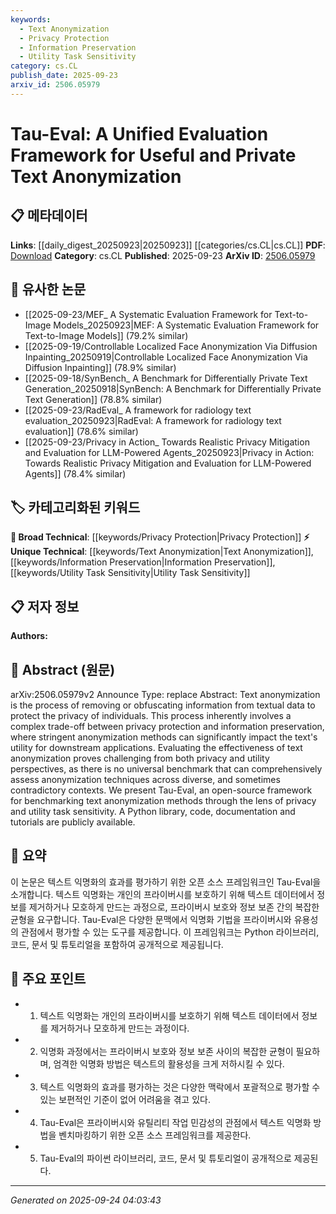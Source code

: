 ```yaml
---
keywords:
  - Text Anonymization
  - Privacy Protection
  - Information Preservation
  - Utility Task Sensitivity
category: cs.CL
publish_date: 2025-09-23
arxiv_id: 2506.05979
---
```


<!-- KEYWORD_LINKING_METADATA:
{
  "processed_timestamp": "2025-09-24T04:03:43.892178",
  "vocabulary_version": "1.0",
  "selected_keywords": [
    "Text Anonymization",
    "Privacy Protection",
    "Information Preservation",
    "Utility Task Sensitivity"
  ],
  "rejected_keywords": [],
  "similarity_scores": {
    "Text Anonymization": 0.78,
    "Privacy Protection": 0.8,
    "Information Preservation": 0.77,
    "Utility Task Sensitivity": 0.75
  },
  "extraction_method": "AI_prompt_based",
  "budget_applied": true,
  "candidates_json": {
    "candidates": [
      {
        "surface": "text anonymization",
        "canonical": "Text Anonymization",
        "aliases": [
          "text de-identification",
          "data anonymization"
        ],
        "category": "unique_technical",
        "rationale": "Text anonymization is central to the paper's focus on privacy and utility trade-offs.",
        "novelty_score": 0.65,
        "connectivity_score": 0.72,
        "specificity_score": 0.85,
        "link_intent_score": 0.78
      },
      {
        "surface": "privacy protection",
        "canonical": "Privacy Protection",
        "aliases": [
          "data privacy",
          "information privacy"
        ],
        "category": "broad_technical",
        "rationale": "Privacy protection is a key aspect of evaluating text anonymization methods.",
        "novelty_score": 0.55,
        "connectivity_score": 0.88,
        "specificity_score": 0.7,
        "link_intent_score": 0.8
      },
      {
        "surface": "information preservation",
        "canonical": "Information Preservation",
        "aliases": [
          "data retention",
          "information retention"
        ],
        "category": "unique_technical",
        "rationale": "Information preservation is crucial for maintaining utility in anonymized texts.",
        "novelty_score": 0.62,
        "connectivity_score": 0.75,
        "specificity_score": 0.78,
        "link_intent_score": 0.77
      },
      {
        "surface": "utility task sensitivity",
        "canonical": "Utility Task Sensitivity",
        "aliases": [
          "task sensitivity",
          "utility sensitivity"
        ],
        "category": "unique_technical",
        "rationale": "Utility task sensitivity is a novel concept introduced for evaluating anonymization.",
        "novelty_score": 0.7,
        "connectivity_score": 0.68,
        "specificity_score": 0.82,
        "link_intent_score": 0.75
      }
    ],
    "ban_list_suggestions": [
      "framework",
      "benchmarking",
      "Python library"
    ]
  },
  "decisions": [
    {
      "candidate_surface": "text anonymization",
      "resolved_canonical": "Text Anonymization",
      "decision": "linked",
      "scores": {
        "novelty": 0.65,
        "connectivity": 0.72,
        "specificity": 0.85,
        "link_intent": 0.78
      }
    },
    {
      "candidate_surface": "privacy protection",
      "resolved_canonical": "Privacy Protection",
      "decision": "linked",
      "scores": {
        "novelty": 0.55,
        "connectivity": 0.88,
        "specificity": 0.7,
        "link_intent": 0.8
      }
    },
    {
      "candidate_surface": "information preservation",
      "resolved_canonical": "Information Preservation",
      "decision": "linked",
      "scores": {
        "novelty": 0.62,
        "connectivity": 0.75,
        "specificity": 0.78,
        "link_intent": 0.77
      }
    },
    {
      "candidate_surface": "utility task sensitivity",
      "resolved_canonical": "Utility Task Sensitivity",
      "decision": "linked",
      "scores": {
        "novelty": 0.7,
        "connectivity": 0.68,
        "specificity": 0.82,
        "link_intent": 0.75
      }
    }
  ]
}
-->

# Tau-Eval: A Unified Evaluation Framework for Useful and Private Text Anonymization

## 📋 메타데이터

**Links**: [[daily_digest_20250923|20250923]] [[categories/cs.CL|cs.CL]]
**PDF**: [Download](https://arxiv.org/pdf/2506.05979.pdf)
**Category**: cs.CL
**Published**: 2025-09-23
**ArXiv ID**: [2506.05979](https://arxiv.org/abs/2506.05979)

## 🔗 유사한 논문
- [[2025-09-23/MEF_ A Systematic Evaluation Framework for Text-to-Image Models_20250923|MEF: A Systematic Evaluation Framework for Text-to-Image Models]] (79.2% similar)
- [[2025-09-19/Controllable Localized Face Anonymization Via Diffusion Inpainting_20250919|Controllable Localized Face Anonymization Via Diffusion Inpainting]] (78.9% similar)
- [[2025-09-18/SynBench_ A Benchmark for Differentially Private Text Generation_20250918|SynBench: A Benchmark for Differentially Private Text Generation]] (78.8% similar)
- [[2025-09-23/RadEval_ A framework for radiology text evaluation_20250923|RadEval: A framework for radiology text evaluation]] (78.6% similar)
- [[2025-09-23/Privacy in Action_ Towards Realistic Privacy Mitigation and Evaluation for LLM-Powered Agents_20250923|Privacy in Action: Towards Realistic Privacy Mitigation and Evaluation for LLM-Powered Agents]] (78.4% similar)

## 🏷️ 카테고리화된 키워드
**🧠 Broad Technical**: [[keywords/Privacy Protection|Privacy Protection]]
**⚡ Unique Technical**: [[keywords/Text Anonymization|Text Anonymization]], [[keywords/Information Preservation|Information Preservation]], [[keywords/Utility Task Sensitivity|Utility Task Sensitivity]]

## 📋 저자 정보

**Authors:** 

## 📄 Abstract (원문)

arXiv:2506.05979v2 Announce Type: replace 
Abstract: Text anonymization is the process of removing or obfuscating information from textual data to protect the privacy of individuals. This process inherently involves a complex trade-off between privacy protection and information preservation, where stringent anonymization methods can significantly impact the text's utility for downstream applications. Evaluating the effectiveness of text anonymization proves challenging from both privacy and utility perspectives, as there is no universal benchmark that can comprehensively assess anonymization techniques across diverse, and sometimes contradictory contexts. We present Tau-Eval, an open-source framework for benchmarking text anonymization methods through the lens of privacy and utility task sensitivity. A Python library, code, documentation and tutorials are publicly available.

## 📝 요약

이 논문은 텍스트 익명화의 효과를 평가하기 위한 오픈 소스 프레임워크인 Tau-Eval을 소개합니다. 텍스트 익명화는 개인의 프라이버시를 보호하기 위해 텍스트 데이터에서 정보를 제거하거나 모호하게 만드는 과정으로, 프라이버시 보호와 정보 보존 간의 복잡한 균형을 요구합니다. Tau-Eval은 다양한 문맥에서 익명화 기법을 프라이버시와 유용성의 관점에서 평가할 수 있는 도구를 제공합니다. 이 프레임워크는 Python 라이브러리, 코드, 문서 및 튜토리얼을 포함하여 공개적으로 제공됩니다.

## 🎯 주요 포인트

- 1. 텍스트 익명화는 개인의 프라이버시를 보호하기 위해 텍스트 데이터에서 정보를 제거하거나 모호하게 만드는 과정이다.
- 2. 익명화 과정에서는 프라이버시 보호와 정보 보존 사이의 복잡한 균형이 필요하며, 엄격한 익명화 방법은 텍스트의 활용성을 크게 저하시킬 수 있다.
- 3. 텍스트 익명화의 효과를 평가하는 것은 다양한 맥락에서 포괄적으로 평가할 수 있는 보편적인 기준이 없어 어려움을 겪고 있다.
- 4. Tau-Eval은 프라이버시와 유틸리티 작업 민감성의 관점에서 텍스트 익명화 방법을 벤치마킹하기 위한 오픈 소스 프레임워크를 제공한다.
- 5. Tau-Eval의 파이썬 라이브러리, 코드, 문서 및 튜토리얼이 공개적으로 제공된다.


---

*Generated on 2025-09-24 04:03:43*